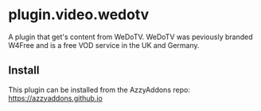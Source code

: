 # plugin.video.wedotv

A plugin that get's content from WeDoTV.
WeDoTV was peviously branded W4Free and is a free VOD service in the UK and Germany.

## Install
This plugin can be installed from the AzzyAddons repo: https://azzyaddons.github.io

